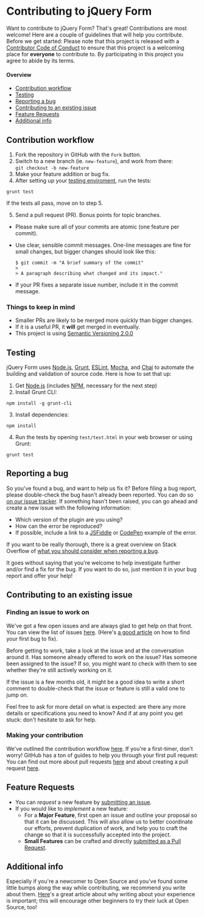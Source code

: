 # Contributing to jQuery Form

Want to contribute to jQuery Form? That's great! Contributions are most welcome!
Here are a couple of guidelines that will help you contribute. Before we get started: Please note that this project is released with a [Contributor Code of Conduct](CODE_OF_CONDUCT.md) to ensure that this project is a welcoming place for **everyone** to contribute to. By participating in this project you agree to abide by its terms.

#### Overview

* [Contribution workflow](#contribution-workflow)
* [Testing](#testing)
* [Reporting a bug](#reporting-a-bug)
* [Contributing to an existing issue](#contributing-to-an-existing-issue)
* [Feature Requests](#feature-requests)
* [Additional info](#additional-info)

## Contribution workflow

1. Fork the repository in GitHub with the `Fork` button.
2. Switch to a new branch (ie. `new-feature`), and work from there:  
  `git checkout -b new-feature`
3. Make your feature addition or bug fix.
4. After setting up your [testing enviroment](#testing), run the tests:

  ```shell
  grunt test
  ```

  If the tests all pass, move on to step 5.

5. Send a pull request (PR). Bonus points for topic branches.
  * Please make sure all of your commits are atomic (one feature per commit).
  * Use clear, sensible commit messages. One-line messages are fine for small changes, but bigger changes should look like this:

    ```shell
    $ git commit -m "A brief summary of the commit"
    >
    > A paragraph describing what changed and its impact."
    ```
  * If your PR fixes a separate issue number, include it in the commit message.

### Things to keep in mind

* Smaller PRs are likely to be merged more quickly than bigger changes.
* If it is a useful PR, it **will** get merged in eventually.
* This project is using [Semantic Versioning 2.0.0](http://semver.org/)

## Testing

jQuery Form uses [Node.js](https://nodejs.org/), [Grunt](https://gruntjs.com/), [ESLint](http://eslint.org/), [Mocha](https://mochajs.org/), and [Chai](http://chaijs.com/) to automate the building and validation of source code. Here is how to set that up:

1. Get [Node.js](https://nodejs.org/) (includes [NPM](https://www.npmjs.com/), necessary for the next step)
2. Install Grunt CLI:

  ```shell
  npm install -g grunt-cli
  ```

3. Install dependencies:

  ```shell
  npm install
  ```

4. Run the tests by opening `test/test.html` in your web browser or using Grunt:

  ```shell
  grunt test
  ```

## Reporting a bug

So you've found a bug, and want to help us fix it? Before filing a bug report, please double-check the bug hasn't already been reported. You can do so [on our issue tracker](https://github.com/jquery-form/form/issues?q=is%3Aopen+is%3Aissue). If something hasn't been raised, you can go ahead and create a new issue with the following information:

* Which version of the plugin are you using?
* How can the error be reproduced?
* If possible, include a link to a [JSFiddle](https://jsfiddle.net/) or [CodePen](https://codepen.io/) example of the error.

If you want to be really thorough, there is a great overview on Stack Overflow of [what you should consider when reporting a bug](https://stackoverflow.com/questions/240323/how-to-report-bugs-the-smart-way).

It goes without saying that you're welcome to help investigate further and/or find a fix for the bug. If you want to do so, just mention it in your bug report and offer your help!

## Contributing to an existing issue

### Finding an issue to work on

We've got a few open issues and are always glad to get help on that front. You can view the list of issues [here](https://github.com/jquery-form/form/issues). (Here's [a good article](https://medium.freecodecamp.com/finding-your-first-open-source-project-or-bug-to-work-on-1712f651e5ba) on how to find your first bug to fix).

Before getting to work, take a look at the issue and at the conversation around it. Has someone already offered to work on the issue? Has someone been assigned to the issue? If so, you might want to check with them to see whether they're still actively working on it.

If the issue is a few months old, it might be a good idea to write a short comment to double-check that the issue or feature is still a valid one to jump on.

Feel free to ask for more detail on what is expected: are there any more details or specifications you need to know?
And if at any point you get stuck: don't hesitate to ask for help.

### Making your contribution

We've outlined the contribution workflow [here](#contribution-workflow). If you're a first-timer, don't worry! GitHub has a ton of guides to help you through your first pull request: You can find out more about pull requests [here](https://help.github.com/articles/about-pull-requests/) and about creating a pull request [here](https://help.github.com/articles/creating-a-pull-request/).

## Feature Requests

* You can _request_ a new feature by [submitting an issue](https://github.com/jquery-form/form/issues).
* If you would like to _implement_ a new feature:
  * For a **Major Feature**, first open an issue and outline your proposal so that it can be discussed. This will also allow us to better coordinate our efforts, prevent duplication of work, and help you to craft the change so that it is successfully accepted into the project.
  * **Small Features** can be crafted and directly [submitted as a Pull Request](#contribution-workflow).

## Additional info

Especially if you're a newcomer to Open Source and you've found some little bumps along the way while contributing, we recommend you write about them. [Here](https://medium.freecodecamp.com/new-contributors-to-open-source-please-blog-more-920af14cffd)'s a great article about why writing about your experience is important; this will encourage other beginners to try their luck at Open Source, too!
